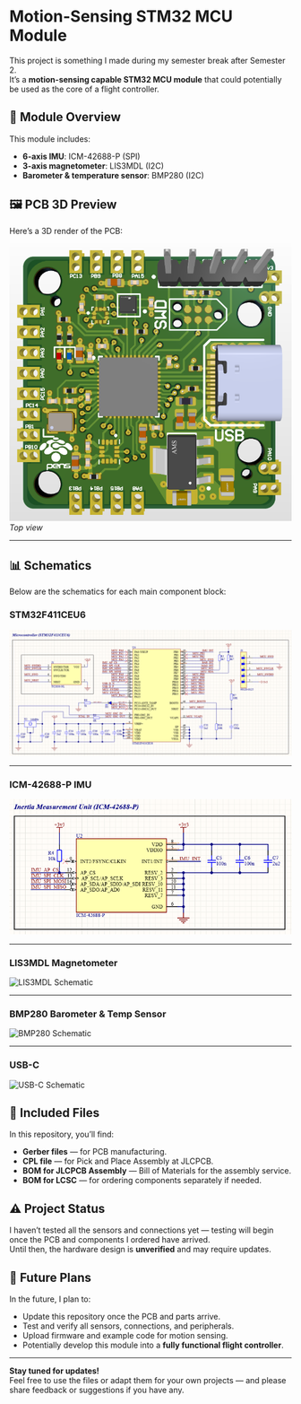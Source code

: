 # Motion-Sensing STM32 MCU Module

This project is something I made during my semester break after Semester 2.  
It’s a **motion-sensing capable STM32 MCU module** that could potentially be used as the core of a flight controller.

## 📐 Module Overview

This module includes:
- **6-axis IMU**: ICM-42688-P (SPI)
- **3-axis magnetometer**: LIS3MDL (I2C)
- **Barometer & temperature sensor**: BMP280 (I2C)


## 🖼️ PCB 3D Preview

Here’s a 3D render of the PCB:

![PCB 3D Top View](images/PCB.webp)  
*Top view*

---

## 📊 Schematics

Below are the schematics for each main component block:

### STM32F411CEU6

![STM32F411CEU6 Schematic](images/STM32.webp)

---

### ICM-42688-P IMU

![ICM-42688-P Schematic](images/IMU.webp)

---

### LIS3MDL Magnetometer

![LIS3MDL Schematic](Magnetometer.webp)

---

### BMP280 Barometer & Temp Sensor

![BMP280 Schematic](Barometer.webp)

---

### USB-C

![USB-C Schematic](USB-C.webp)

## 📂 Included Files

In this repository, you’ll find:
- **Gerber files** — for PCB manufacturing.
- **CPL file** — for Pick and Place Assembly at JLCPCB.
- **BOM for JLCPCB Assembly** — Bill of Materials for the assembly service.
- **BOM for LCSC** — for ordering components separately if needed.

## ⚠️ Project Status

I haven’t tested all the sensors and connections yet — testing will begin once the PCB and components I ordered have arrived.  
Until then, the hardware design is **unverified** and may require updates.

## 🔄 Future Plans

In the future, I plan to:
- Update this repository once the PCB and parts arrive.
- Test and verify all sensors, connections, and peripherals.
- Upload firmware and example code for motion sensing.
- Potentially develop this module into a **fully functional flight controller**.

---

**Stay tuned for updates!**  
Feel free to use the files or adapt them for your own projects — and please share feedback or suggestions if you have any.
